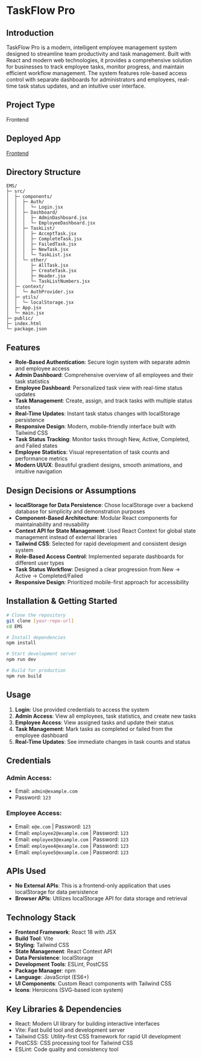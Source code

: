 # TaskFlow Pro

## Introduction
TaskFlow Pro is a modern, intelligent employee management system designed to streamline team productivity and task management. Built with React and modern web technologies, it provides a comprehensive solution for businesses to track employee tasks, monitor progress, and maintain efficient workflow management. The system features role-based access control with separate dashboards for administrators and employees, real-time task status updates, and an intuitive user interface.

## Project Type
Frontend

## Deployed App
[Frontend](https://taskflowpero.netlify.app/)

## Directory Structure
```
EMS/
├─ src/
│  ├─ components/
│  │  ├─ Auth/
│  │  │  └─ Login.jsx
│  │  ├─ Dashboard/
│  │  │  ├─ AdminDashboard.jsx
│  │  │  └─ EmployeeDashboard.jsx
│  │  ├─ TaskList/
│  │  │  ├─ AcceptTask.jsx
│  │  │  ├─ CompleteTask.jsx
│  │  │  ├─ FailedTask.jsx
│  │  │  ├─ NewTask.jsx
│  │  │  └─ TaskList.jsx
│  │  └─ other/
│  │     ├─ AllTask.jsx
│  │     ├─ CreateTask.jsx
│  │     ├─ Header.jsx
│  │     └─ TaskListNumbers.jsx
│  ├─ context/
│  │  └─ AuthProvider.jsx
│  ├─ utils/
│  │  └─ localStorage.jsx
│  ├─ App.jsx
│  └─ main.jsx
├─ public/
├─ index.html
└─ package.json
```

## Features
- **Role-Based Authentication**: Secure login system with separate admin and employee access
- **Admin Dashboard**: Comprehensive overview of all employees and their task statistics
- **Employee Dashboard**: Personalized task view with real-time status updates
- **Task Management**: Create, assign, and track tasks with multiple status states
- **Real-Time Updates**: Instant task status changes with localStorage persistence
- **Responsive Design**: Modern, mobile-friendly interface built with Tailwind CSS
- **Task Status Tracking**: Monitor tasks through New, Active, Completed, and Failed states
- **Employee Statistics**: Visual representation of task counts and performance metrics
- **Modern UI/UX**: Beautiful gradient designs, smooth animations, and intuitive navigation

## Design Decisions or Assumptions
- **localStorage for Data Persistence**: Chose localStorage over a backend database for simplicity and demonstration purposes
- **Component-Based Architecture**: Modular React components for maintainability and reusability
- **Context API for State Management**: Used React Context for global state management instead of external libraries
- **Tailwind CSS**: Selected for rapid development and consistent design system
- **Role-Based Access Control**: Implemented separate dashboards for different user types
- **Task Status Workflow**: Designed a clear progression from New → Active → Completed/Failed
- **Responsive Design**: Prioritized mobile-first approach for accessibility

## Installation & Getting Started
```bash
# Clone the repository
git clone [your-repo-url]
cd EMS

# Install dependencies
npm install

# Start development server
npm run dev

# Build for production
npm run build
```
 
## Usage
1. **Login**: Use provided credentials to access the system
2. **Admin Access**: View all employees, task statistics, and create new tasks
3. **Employee Access**: View assigned tasks and update their status
4. **Task Management**: Mark tasks as completed or failed from the employee dashboard
5. **Real-Time Updates**: See immediate changes in task counts and status

## Credentials
### Admin Access:
- Email: `admin@example.com`
- Password: `123`

### Employee Access:
- Email: `e@e.com` | Password: `123`
- Email: `employee2@example.com` | Password: `123`
- Email: `employee3@example.com` | Password: `123`
- Email: `employee4@example.com` | Password: `123`
- Email: `employee5@example.com` | Password: `123`

## APIs Used
- **No External APIs**: This is a frontend-only application that uses localStorage for data persistence
- **Browser APIs**: Utilizes localStorage API for data storage and retrieval

 
## Technology Stack
- **Frontend Framework**: React 18 with JSX
- **Build Tool**: Vite
- **Styling**: Tailwind CSS
- **State Management**: React Context API
- **Data Persistence**: localStorage
- **Development Tools**: ESLint, PostCSS
- **Package Manager**: npm
- **Language**: JavaScript (ES6+)
- **UI Components**: Custom React components with Tailwind CSS
- **Icons**: Heroicons (SVG-based icon system)

## Key Libraries & Dependencies
- React: Modern UI library for building interactive interfaces
- Vite: Fast build tool and development server
- Tailwind CSS: Utility-first CSS framework for rapid UI development
- PostCSS: CSS processing tool for Tailwind CSS
- ESLint: Code quality and consistency tool
